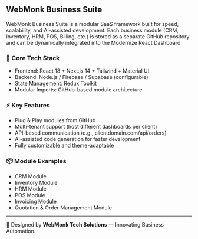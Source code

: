 ## WebMonk Business Suite

WebMonk Business Suite is a modular SaaS framework built for speed, scalability, and AI-assisted development.
Each business module (CRM, Inventory, HRM, POS, Billing, etc.) is stored as a separate GitHub repository 
and can be dynamically integrated into the Modernize React Dashboard.

### 🧠 Core Tech Stack
- Frontend: React 18 + Next.js 14 + Tailwind + Material UI
- Backend: Node.js / Firebase / Supabase (configurable)
- State Management: Redux Toolkit
- Modular Imports: GitHub-based module architecture

### ⚡ Key Features
- Plug & Play modules from GitHub  
- Multi-tenant support (host different dashboards per client)  
- API-based communication (e.g., clientdomain.com/api/orders)  
- AI-assisted code generation for faster development  
- Fully customizable and theme-adaptable  

### 📦 Module Examples
- CRM Module  
- Inventory Module  
- HRM Module  
- POS Module  
- Invoicing Module  
- Quotation & Order Management Module  

---

🚀 Designed by **WebMonk Tech Solutions** — Innovating Business Automation.

